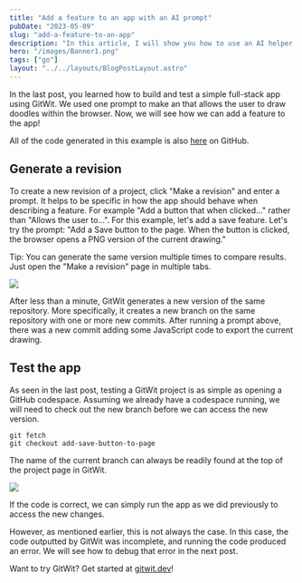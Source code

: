 ```yaml
---
title: "Add a feature to an app with an AI prompt"
pubDate: "2023-05-09"
slug: "add-a-feature-to-an-app"
description: "In this article, I will show you how to use an AI helper to co-create a full-stack web app."
hero: "/images/Banner1.png"
tags: ["go"]
layout: "../../layouts/BlogPostLayout.astro"
---
```


In the last post, you learned how to build and test a simple full-stack app using GitWit. We used one prompt to make an that allows the user to draw doodles within the browser. Now, we will see how we can add a feature to the app!

All of the code generated in this example is also <a href="https://github.com/gitwitapp/doodle-app/" target="_blank">here</a> on GitHub.

## Generate a revision

To create a new revision of a project, click "Make a revision" and enter a prompt. It helps to be specific in how the app should behave when describing a feature. For example "Add a button that when clicked..." rather than "Allows the user to...". For this example, let's add a save feature. Let's try the prompt: "Add a Save button to the page. When the button is clicked, the browser opens a PNG version of the current drawing."

Tip: You can generate the same version multiple times to compare results. Just open the "Make a revision" page in multiple tabs.

<img src="/images/5.gif" />

After less than a minute, GitWit generates a new version of the same repository. More specifically, it creates a new branch on the same repository with one or more new commits. After running a prompt above, there was a new commit adding some JavaScript code to export the current drawing.

## Test the app

As seen in the last post, testing a GitWit project is as simple as opening a GitHub codespace. Assuming we already have a codespace running, we will need to check out the new branch before we can access the new version.

```
git fetch
git checkout add-save-button-to-page
```

The name of the current branch can always be readily found at the top of the project page in GitWit.

<img src="/images/6.gif" />

If the code is correct, we can simply run the app as we did previously to access the new changes.

However, as mentioned earlier, this is not always the case. In this case, the code outputted by GitWit was incomplete, and running the code produced an error. We will see how to debug that error in the next post.

Want to try GitWit? Get started at <a href="https://www.gitwit.dev/">gitwit.dev</a>!
